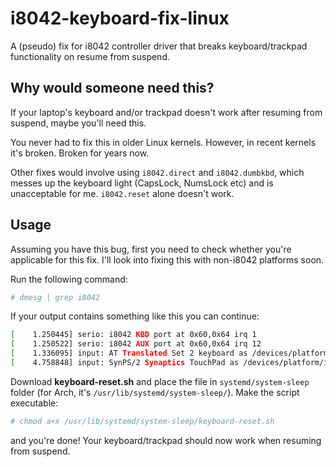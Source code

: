 # i8042-keyboard-fix-linux
A (pseudo) fix for i8042 controller driver that breaks keyboard/trackpad functionality on resume from suspend.

## Why would someone need this?
If your laptop's keyboard and/or trackpad doesn't work after resuming from suspend, maybe you'll need this.

You never had to fix this in older Linux kernels. However, in recent kernels it's broken. Broken for years now.

Other fixes would involve using `i8042.direct` and `i8042.dumbkbd`, which messes up the keyboard light (CapsLock, NumsLock etc) and is unacceptable for me. `i8042.reset` alone doesn't work.

## Usage
Assuming you have this bug, first you need to check whether you're applicable for this fix.
I'll look into fixing this with non-i8042 platforms soon.

Run the following command:
```sh
# dmesg | grep i8042
```
If your output contains something like this you can continue:
```sh
[    1.250445] serio: i8042 KBD port at 0x60,0x64 irq 1
[    1.250522] serio: i8042 AUX port at 0x60,0x64 irq 12
[    1.336095] input: AT Translated Set 2 keyboard as /devices/platform/i8042/serio0/input/input3
[    4.758848] input: SynPS/2 Synaptics TouchPad as /devices/platform/i8042/serio1/input/input8
```
Download **keyboard-reset.sh** and place the file in `systemd/system-sleep` folder (for Arch, it's `/usr/lib/systemd/system-sleep/`).
Make the script executable:
```sh
# chmod a+x /usr/lib/systemd/system-sleep/keyboard-reset.sh
```
and you're done! Your keyboard/trackpad should now work when resuming from suspend.
